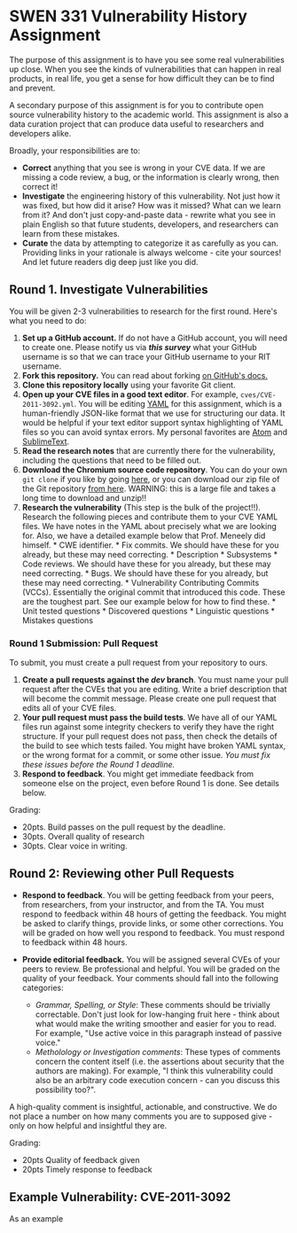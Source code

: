 # SWEN 331 Vulnerability History Assignment

The purpose of this assignment is to have you see some real vulnerabilities up close. When you see the kinds of vulnerabilities that can happen in real products, in real life, you get a sense for how difficult they can be to find and prevent.

A secondary purpose of this assignment is for you to contribute open source vulnerability history to the academic world. This assignment is also a data curation project that can produce data useful to researchers and developers alike.

Broadly, your responsibilities are to:

  * **Correct** anything that you see is wrong in your CVE data. If we are missing a code review, a bug, or the information is clearly wrong, then correct it!
  * **Investigate** the engineering history of this vulnerability. Not just how it was fixed, but how did it arise? How was it missed? What can we learn from it? And don't just copy-and-paste data - rewrite what you see in plain English so that future students, developers, and researchers can learn from these mistakes.
  * **Curate** the data by attempting to categorize it as carefully as you can. Providing links in your rationale is always welcome - cite your sources! And let future readers dig deep just like you did.

## Round 1. Investigate Vulnerabilities

You will be given 2-3 vulnerabilities to research for the first round. Here's what you need to do:

  1. **Set up a GitHub account.** If do not have a GitHub account, you will need to create one. Please notify us via **_this survey_** what your GitHub username is so that we can trace your GitHub username to your RIT username.
  2. **Fork this repository.** You can read about forking [on GitHub's docs.](https://help.github.com/articles/fork-a-repo/)
  3. **Clone this repository locally** using your favorite Git client.
  4. **Open up your CVE files in a good text editor**. For example, `cves/CVE-2011-3092.yml`. You will be editing [YAML](http://yaml.org) for this assignment, which is a human-friendly JSON-like format that we use for structuring our data. It would be helpful if your text editor support syntax highlighting of YAML files so you can avoid syntax errors. My personal favorites are [Atom](http://atom.io) and [SublimeText](https://www.sublimetext.com/3).
  5. **Read the research notes** that are currently there for the vulnerability, including the questions that need to be filled out.
  6. **Download the Chromium source code repository**. You can do your own `git clone` if you like by going [here](https://chromium.googlesource.com/chromium/src/), or you can download our zip file of the Git repository [from here](#). WARNING: this is a large file and takes a long time to download and unzip!!
  6. **Research the vulnerability** (This step is the bulk of the project!!). Research the following pieces and contribute them to your CVE YAML files. We have notes in the YAML about precisely what we are looking for. Also, we have a detailed example below that Prof. Meneely did himself.
    * CWE identifier.
    * Fix commits. We should have these for you already, but these may need correcting.
    * Description
    * Subsystems
    * Code reviews. We should have these for you already, but these may need correcting.
    * Bugs. We should have these for you already, but these may need correcting.
    * Vulnerability Contributing Commits (VCCs). Essentially the original commit that introduced this code. These are the toughest part. See our example below for how to find these.
    * Unit tested questions
    * Discovered questions
    * Linguistic questions
    * Mistakes questions

### Round 1 Submission: Pull Request

To submit, you must create a pull request from your repository to ours.

1. **Create a pull requests against the _dev_ branch**. You must name your pull request after the CVEs that you are editing. Write a brief description that will become the commit message. Please create one pull request that edits all of your CVE files.
2. **Your pull request must pass the build tests**. We have all of our YAML files run against some integrity checkers to verify they have the right structure. If your pull request does not pass, then check the details of the build to see which tests failed. You might have broken YAML syntax, or the wrong format for a commit, or some other issue. _You must fix these issues before the Round 1 deadline._
3. **Respond to feedback**. You might get immediate feedback from someone else on the project, even before Round 1 is done. See details below.

Grading:
* 20pts. Build passes on the pull request by the deadline.
* 30pts. Overall quality of research
* 30pts. Clear voice in writing.

## Round 2: Reviewing other Pull Requests

* **Respond to feedback**. You will be getting feedback from your peers, from researchers, from your instructor, and from the TA. You must respond to feedback within 48 hours of getting the feedback. You might be asked to clarify things, provide links, or some other corrections. You will be graded on how well you respond to feedback. You must respond to feedback within 48 hours.
* **Provide editorial feedback.** You will be assigned several CVEs of your peers to review. Be professional and helpful. You will be graded on the quality of your feedback. Your comments should fall into the following categories:

    * _Grammar, Spelling, or Style_: These comments should be trivially correctable. Don't just look for low-hanging fruit here - think about what would make the writing smoother and easier for you to read. For example, "Use active voice in this paragraph instead of passive voice."
    * _Metholology or Investigation comments_: These types of comments concern the content itself (i.e. the assertions about security that the authors are making). For example, "I think this vulnerability could also be an arbitrary code execution concern - can you discuss this possibility too?".

A high-quality comment is insightful, actionable, and constructive. We do not place a number on how many comments you are to supposed give - only on how helpful and insightful they are.

Grading:

* 20pts Quality of feedback given
* 20pts Timely response to feedback

## Example Vulnerability: CVE-2011-3092

As an example
